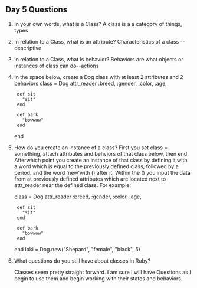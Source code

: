 ## Day 5 Questions

1. In your own words, what is a Class?
    A class is a a category of things, types

1. In relation to a Class, what is an attribute?
    Characteristics of a class --descriptive

1. In relation to a Class, what is behavior?
    Behaviors are what objects or instances of class can do--actions

1. In the space below, create a Dog class with at least 2 attributes and 2 behaviors
    class = Dog
        attr_reader :breed, :gender, :color, :age,

        def sit
          "sit"
        end

        def bark
          "bowwow"
        end
    end

1. How do you create an instance of a class?
    First you set class = something, attach attributes and behviors of that class below, then end. Afterwhich point you create an instance of that class by defining it with a word which is equal to the previously defined class, followed by a period. and
    the word 'new'with () after it. Within the () you input the data from at previously
    defined attributes which are located next to attr_reader near the defined class.
    For example:

    class = Dog
        attr_reader :breed, :gender, :color, :age,

        def sit
          "sit"
        end

        def bark
          "bowwow"
        end
    end
    loki = Dog.new("Shepard", "female", "black", 5)

1. What questions do you still have about classes in Ruby?

    Classes seem pretty straight forward. I am sure I will have Questions
    as I begin to use them and begin working with their states and behaviors.
  
